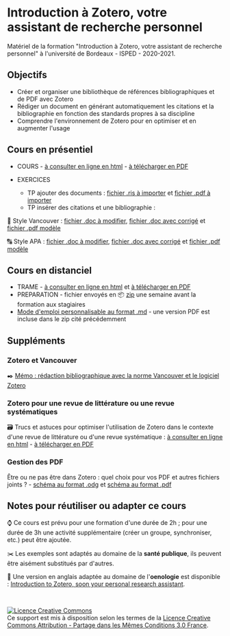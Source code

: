 # Introduction à Zotero, votre assistant de recherche personnel

Matériel de la formation "Introduction à Zotero, votre assistant de recherche personnel" à l'université de Bordeaux - ISPED - 2020-2021. 

## Objectifs

* Créer et organiser une bibliothèque de références bibliographiques et de PDF avec Zotero
* Rédiger un document en générant automatiquement les citations et la bibliographie en fonction des standards propres à sa discipline
* Comprendre l'environnement de Zotero pour en optimiser et en augmenter l'usage

## Cours en présentiel
* COURS - [à consulter en ligne en html](https://github.com/fflamerie/zotero_intro_FR/blob/master/content/zotero_intro_FR_COURS.md) - [à télécharger en PDF](https://github.com/fflamerie/zotero_intro_FR/blob/master/content/zotero_intro_FR_COURS.pdf)

* EXERCICES
  * TP ajouter des documents : [fichier .ris à importer](https://github.com/fflamerie/zotero_intro_FR/blob/master/content/import_ex/import_file.ris) et [fichier .pdf à importer](https://github.com/fflamerie/zotero_intro_FR/blob/master/content/import_ex/kxy038.pdf)
  * TP insérer des citations et une bibliographie : 
  
:1234: Style Vancouver : [fichier .doc à modifier](https://github.com/fflamerie/zotero_intro_FR/blob/master/content/zotero_citer_VANCOUVER_EXERCICE.doc), [fichier .doc avec corrigé](https://github.com/fflamerie/zotero_intro_FR/blob/master/content/zotero_citer_VANCOUVER_COR.doc) et [fichier .pdf modèle](https://github.com/fflamerie/zotero_intro_FR/blob/master/content/zotero_citer_VANCOUVER_MODELE.pdf)

:capital_abcd: Style APA : [fichier .doc à modifier](https://github.com/fflamerie/zotero_intro_FR/blob/master/content/zotero_citer_APA_EXERCICE.doc), [fichier .doc avec corrigé](https://github.com/fflamerie/zotero_intro_FR/blob/master/content/zotero_citer_APA_COR.doc) et [fichier .pdf modèle](https://github.com/fflamerie/zotero_intro_FR/blob/master/content/zotero_citer_APA_MODELE.pdf)

## Cours en distanciel
* TRAME - [à consulter en ligne en html](https://github.com/fflamerie/zotero_intro_FR/blob/master/content/zotero_intro_FR_distanciel_TRAME.md) et [à télécharger en PDF](https://github.com/fflamerie/zotero_intro_FR/blob/master/content/zotero_intro_FR_distanciel_TRAME.pdf)
* PREPARATION - fichier envoyés en :package: [zip](https://github.com/fflamerie/zotero_intro_FR/tree/master/content/zip_distanciel) une semaine avant la formation aux stagiaires 
* [Mode d'emploi personnalisable au format .md](https://github.com/fflamerie/zotero_intro_FR/blob/master/content/zotero_intro_FR_distanciel_MODE_EMPLOI.md) - une version PDF est incluse dans le zip cité précédemment

## Suppléments

### Zotero et Vancouver

:black_nib: [Mémo : rédaction bibliographique avec la norme Vancouver et le logiciel Zotero](https://github.com/fflamerie/bibliolog/blob/master/docs/vancouver_zotero_memo.pdf)

### Zotero pour une revue de littérature ou une revue systématiques

:card_file_box: Trucs et astuces pour optimiser l'utilisation de Zotero dans le contexte d'une revue de littérature ou d'une revue systématique : [à consulter en ligne en html](https://github.com/fflamerie/zotero_intro_FR/blob/master/content/zotero_truc_syst.md) - [à télécharger en PDF](https://github.com/fflamerie/zotero_intro_FR/blob/master/content/zotero_truc_syst.pdf)

### Gestion des PDF

Être ou ne pas être dans Zotero : quel choix pour vos PDF et autres fichiers joints ? - [schéma au format .odg](https://github.com/zfrancophone/zfrancophone-blog/blob/master/2019-09-zotfile/zotero_choix_gestion_fichiers.odg) et [schéma au format .pdf](https://github.com/zfrancophone/zfrancophone-blog/blob/master/2019-09-zotfile/zotero_choix_gestion_fichiers.pdf)


## Notes pour réutiliser ou adapter ce cours

:watch: Ce cours est prévu pour une formation d'une durée de 2h ; pour une durée de 3h une activité supplémentaire (créer un groupe, synchroniser, etc.) peut être ajoutée.

:scissors: Les exemples sont adaptés au domaine de la **santé publique**, ils peuvent être aisément substitués par d'autres.

:wine_glass: Une version en anglais adaptée au domaine de l'**oenologie** est disponible : [Introduction to Zotero, soon your personal research assistant](https://github.com/fflamerie/zotero_intro_to).

</br>

<a rel="license" href="http://creativecommons.org/licenses/by-sa/3.0/fr/"><img alt="Licence Creative Commons" style="border-width:0" src="https://i.creativecommons.org/l/by-sa/3.0/fr/88x31.png" /></a><br />Ce support est mis à disposition selon les termes de la <a rel="license" href="http://creativecommons.org/licenses/by-sa/3.0/fr/">Licence Creative Commons Attribution - Partage dans les Mêmes Conditions 3.0 France</a>.

